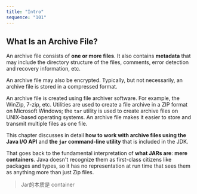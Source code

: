 ```yaml
---
title: "Intro"
sequence: "101"
---
```


## What Is an Archive File?

An archive file consists of **one or more files**.
It also contains **metadata** that may include the directory structure of the files,
comments, error detection and recovery information, etc.

An archive file may also be encrypted.
Typically, but not necessarily, an archive file is stored in a compressed format.

An archive file is created using file archiver software.
For example, the WinZip, 7-zip, etc.
Utilities are used to create a file archive in a ZIP format on Microsoft Windows;
the `tar` utility is used to create archive files on UNIX-based operating systems.
An archive file makes it easier to store and transmit multiple files as one file.

This chapter discusses in detail **how to work with archive files using the Java I/O API** and
**the `jar` command-line utility** that is included in the JDK.

That goes back to the fundamental interpretation of **what JARs are**: **mere containers**.
Java doesn't recognize them as first-class citizens like packages and types,
so it has no representation at run time that sees them as anything more than just Zip files.

> Jar的本质是 container
